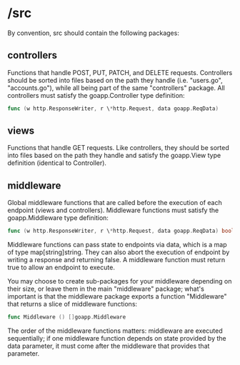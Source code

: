 # /src
By convention, src should contain the following packages:
## controllers
Functions that handle POST, PUT, PATCH, and DELETE requests.
Controllers should be sorted into files based on the path they handle
(i.e. "users.go", "accounts.go"), while all being part of the same
"controllers" package.
All controllers must satisfy the goapp.Controller type definition:
```go
func (w http.ResponseWriter, r \*http.Request, data goapp.ReqData)
```
## views
Functions that handle GET requests.
Like controllers, they should be sorted into files based on the path they
handle and satisfy the goapp.View type definition (identical to Controller).

## middleware
Global middleware functions that are called before the execution of each
endpoint (views and controllers).
Middleware functions must satisfy the goapp.Middleware type definition:
```go
func (w http.ResponseWriter, r \*http.Request, data goapp.ReqData) bool
```
Middleware functions can pass state to endpoints via data, which is a map of
type map[string]string. They can also abort the execution of endpoint by
writing a response and returning false. A middleware function must return
true to allow an endpoint to execute.

You may choose to create sub-packages for your middleware depending on their
size, or leave them in the main "middleware" package; what's important is that
the middleware package exports a function "Middleware" that returns a slice of middleware
functions:
```go
func Middleware () []goapp.Middleware
```
The order of the middleware functions matters: middleware are executed
sequentially; if one middleware function depends on state provided by the
data parameter, it must come after the middleware that provides that
parameter.

